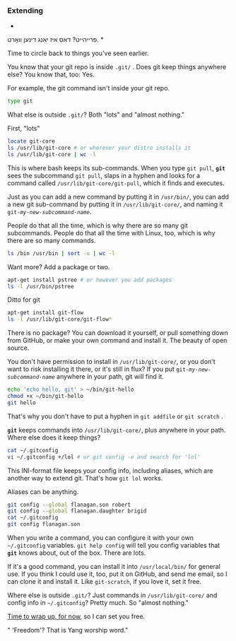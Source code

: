 ### Extending

*
פרייהייט? דאס איז יאַנג דינען וואָרט.
*

Time to circle back to things you've seen earlier.

You know that your git repo is inside `.git/` .
Does git keep things anywhere else? You know that, too: Yes.

For example, the git command isn't inside your git repo.

```bash
type git
```

What else is outside `.git/`? Both "lots" and "almost nothing."

First, "lots"

```bash
locate git-core
ls /usr/lib/git-core # or wherever your distro installs it
ls /usr/lib/git-core | wc -l
```

This is where bash keeps its sub-commands.
When you type `git pull`, **`git`** sees the subcommand `git pull`,
slaps in a hyphen and looks for a command called `/usr/lib/git-core/git-pull`,
which it finds and executes.

Just as you can add a new command by putting it in `/usr/bin/`,
you can add a new git sub-command by putting it in `/usr/lib/git-core/`,
and naming it `git-`*`my-new-subcommand-name`*.

People do that all the time, which is why there are so many git subcommands.
People do that all the time with Linux, too,
which is why there are so many commands.

```bash
ls /bin /usr/bin | sort -u | wc -l
```

Want more? Add a package or two.

```bash
apt-get install pstree # or however you add packages
ls -l /usr/bin/pstree
```

Ditto for git

```bash
apt-get install git-flow
ls -l /usr/lib/git-core/git-flow*
```

There is no package? You can download it yourself,
or pull something down from GitHub, or make your own command and install it.
The beauty of open source.

You don't have permission to install in `/usr/lib/git-core/`,
or you don't want to risk installing it there, or it's still in flux?
If you put `git-`*`my-new-subcommand-name`* anywhere in your path,
git will find it.

```bash
echo 'echo hello, git' > ~/bin/git-hello
chmod +x ~/bin/git-hello
git hello
```

That's why you don't have to put a hyphen in `git addfile` or `git scratch` .

**`git`** keeps commands into `/usr/lib/git-core/`, plus anywhere in your path.
Where else does it keep things?

```bash
cat ~/.gitconfig
vi ~/.gitconfig +/lol # or git config -e and search for 'lol'
```

This INI-format file keeps your config info,
including aliases, which are another way to extend git.
That's how `git lol` works.

Aliases can be anything.

```bash
git config --global flanagan.son robert
git config --global flanagan.daughter brigid
cat ~/.gitconfig
git config flanagan.son
```

When you write a command,
you can configure it with your own `~/.gitconfig` variables.
`git help config` will tell you config variables that **`git`** knows about,
out of the box. There are lots.

If it's a good command, you can install it into `/usr/local/bin/` for general use.
If you think I could use it, too, put it on GitHub, and send me email,
so I can clone it and install it.
Like `git-scratch`, if you love it, set it free.

Where else is outside `.git/`? Just commands in `/usr/lib/git-core/` and config info in `~/.gitconfig`?
Pretty much. So "almost nothing."

[Time to wrap up, for now](https://github.com/jsh/git-internals/blob/new-course/other-stuff/finis.md),
so I can set you free.

" 'Freedom'? That is Yang worship word."

